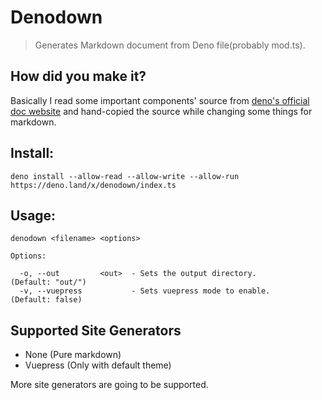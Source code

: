 # Denodown

> Generates Markdown document from Deno file(probably mod.ts).

## How did you make it?

Basically I read some important components' source from [deno's official doc website](https://github.com/denoland/doc_website/) and hand-copied the source while changing some things for markdown.

## Install:

```
deno install --allow-read --allow-write --allow-run https://deno.land/x/denodown/index.ts
```

## Usage:

```
denodown <filename> <options>

Options:

  -o, --out         <out>  - Sets the output directory.       (Default: "out/")
  -v, --vuepress           - Sets vuepress mode to enable.    (Default: false)

```

## Supported Site Generators

- None (Pure markdown)
- Vuepress (Only with default theme)

More site generators are going to be supported.
